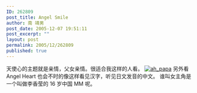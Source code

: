 ```yaml
---
ID: 262809
post_title: Angel Smile
author: 南 靖男
post_date: 2005-12-07 19:51:11
post_excerpt: ""
layout: post
permalink: 2005/12/262809
published: true
---
```

天使心的主题就是亲情，父女亲情。很适合我这样的人看。
<a href="https://larryli.cn/wp-content/uploads/50/5051/2007/07/ah_papa.jpg" title="ah_papa"><img src="https://larryli.cn/wp-content/uploads/50/5051/2007/07/ah_papa.thumbnail.jpg" alt="ah_papa" /></a>
另外看 Angel Heart 也会不时的像这样看见汉字，听见日文发音的中文。
谁叫女主角是一个叫做李香莹的 16 岁中国 MM 呢。